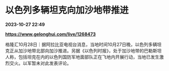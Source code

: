 # 以色列多辆坦克向加沙地带推进

**2023-10-27 22:49**

**https://www.gelonghui.com/live/1268473**

格隆汇10月28日｜据阿拉比亚电视台消息，当地时间10月27日晚，以色列多辆坦克正从加沙地带北部向加沙推进。另据《以色列时报》，处于加沙地带的巴勒斯坦人称，包括坦克在内的以色列国防军地面部队正在飞地内开展行动，当地已发生激烈交火。以军暂未对此发表评论。